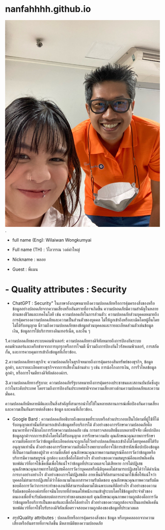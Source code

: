 # nanfahhhh.github.io

![alt text for screen readers](/S__54886406.jpg "Text to show on mouseover").
- full name (Eng): Wilaiwan Wongkumyai
+ Full name (TH) : วิไลวรรณ วงค์คำใหญ่
* Nickname : พลอย
- Guest : พี่แมน
# - Quality attributes : Security
  * ChatGPT : Security" ในภาษาอังกฤษหมายถึงความปลอดภัยหรือการคุ้มครองสิ่งของหรือข้อมูลอย่างปลอดภัยจากความเสี่ยงหรืออันตรายที่อาจเกิดขึ้น ความปลอดภัยมีความสำคัญในหลายด้านของชีวิตและเทคโนโลยี เช่น
ความปลอดภัยในการส่วนตัว: ความปลอดภัยส่วนบุคคลหมายถึงการคุ้มครองความปลอดภัยและความเป็นส่วนตัวของบุคคล ไม่ให้ถูกเข้าถึงหรือละเมิดโดยผู้อื่นโดยไม่ได้รับอนุญาต นี่รวมถึงความปลอดภัยของข้อมูลส่วนบุคคลและรายละเอียดส่วนตัวเช่นข้อมูลเงิน, ข้อมูลการใช้บริการทางอินเทอร์เน็ต, และอื่น ๆ

1.ความปลอดภัยของระบบคอมพิวเตอร์: ความปลอดภัยทางดิจิทัลหมายถึงการป้องกันระบบคอมพิวเตอร์และเครือข่ายจากการบุกรุกหรือการโจมตี นี่รวมถึงการป้องกันไวรัสคอมพิวเตอร์, การสกัดกั้น, และการควบคุมการเข้าถึงข้อมูลที่เกี่ยวข้อง.

2.ความปลอดภัยทางธุรกิจ: ความปลอดภัยในธุรกิจหมายถึงการคุ้มครองสินทรัพย์ของธุรกิจ, ข้อมูลลูกค้า, และรายละเอียดทางธุรกิจจากการเสี่ยงในด้านต่าง ๆ เช่น การฉ้อโกงการเงิน, การรั่วไหลข้อมูลลูกค้า, หรือการโจมตีทางดิจิทัลต่อองค์กร.

3.ความปลอดภัยทางรัฐบาล: ความปลอดภัยรัฐบาลหมายถึงการคุ้มครองประชาชนและสถานบันบัดซึ่งสูงกว่าในระดับประเทศ โดยรวมถึงการป้องกันประเทศชาติจากความเสี่ยงทางด้านความปลอดภัยและความมั่นคง.

ความปลอดภัยมีหลายมิติและเป็นสิ่งสำคัญที่สามารถนำไปใช้ในหลายสถานการณ์เพื่อป้องกันความเสี่ยงและความเป็นอันตรายต่อสิ่งของ ข้อมูล และคนที่เกี่ยวข้อง.
 
  * Google Bard : ความปลอดภัยอธิบายถึงขอบเขตที่ระบบหรือส่วนประกอบเป็นไปตามที่ผู้ใช้ที่ได้รับอนุญาตเท่านั้นที่สามารถเข้าถึงข้อมูลหรือบริการได้
ตัวอย่างของการรักษาความปลอดภัยคือธนาคารที่อาจใช้กลไกการรักษาความปลอดภัย เช่น การตรวจสอบสิทธิ์แบบหลายปัจจัย เพื่อปกป้องข้อมูลลูกค้าจากการเข้าถึงโดยไม่ได้รับอนุญาต
การรักษาความลับ
คุณลักษณะคุณภาพการรักษาความลับคือการวัดว่าข้อมูลที่ละเอียดอ่อนจะถูกเก็บไว้อย่างปลอดภัยและเข้าถึงได้โดยบุคคลที่ได้รับอนุญาตเท่านั้น
ตัวอย่างของการรักษาความลับคือโรงพยาบาลที่อาจใช้การเข้ารหัสเพื่อปกป้องข้อมูลที่เป็นความลับของผู้ป่วย
ความซื่อสัตย์
คุณลักษณะคุณภาพความสมบูรณ์คือการวัดว่าข้อมูลหรือบริการมีความสมบูรณ์ ถูกต้อง และเชื่อถือได้อย่างไร
ตัวอย่างของความสมบูรณ์คือแอปพลิเคชันซอฟต์แวร์ที่อาจใช้เช็คซัมเพื่อให้แน่ใจว่าข้อมูลที่ประมวลผลจะไม่เสียหาย
การไม่ปฏิเสธ
คุณลักษณะคุณภาพการไม่ปฏิเสธคือการวัดว่าบุคคลหรือนิติบุคคลไม่สามารถปฏิเสธได้ว่าได้ดำเนินการบางอย่างอย่างไร
ตัวอย่างของการไม่ปฏิเสธคือ ลายเซ็นดิจิทัลสามารถนำมาใช้เพื่อให้แน่ใจว่าบุคคลไม่สามารถปฏิเสธได้ว่าได้ลงนามในเอกสารความรับผิดชอบ
คุณลักษณะคุณภาพความรับผิดชอบคือการวัดว่าการกระทำของเอนทิตีสามารถติดตามได้เฉพาะเอนทิตีอย่างไร
ตัวอย่างของความรับผิดชอบคือองค์กรที่อาจมีนโยบายที่กำหนดให้พนักงานเข้าสู่ระบบโดยใช้ข้อมูลประจำตัวของตนเองเพื่อที่จะรับผิดชอบต่อการกระทำของตนของแท้
คุณลักษณะคุณภาพความถูกต้องคือการวัดว่าข้อมูลหรือบริการเป็นของแท้และเชื่อถือได้อย่างไร
ตัวอย่างของความถูกต้องจะเป็นแอปพลิเคชันซอฟต์แวร์ที่อาจใช้ใบรับรองดิจิทัลเพื่อตรวจสอบความถูกต้องของข้อมูลที่ประมวลผล

 - สรุปQuality attributes : ปลอดภัยหรือการคุ้มครองสิ่งของ ข้อมูล หรือบุคคลออกจากความเสี่ยงหรืออันตรายที่อาจเกิดขึ้น มีหลายมิติของความปลอดภัย

